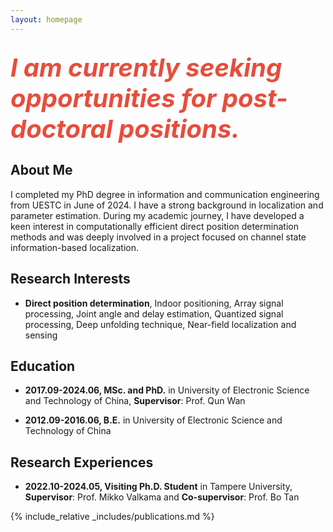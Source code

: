 ```yaml
---
layout: homepage
---
```


## <i style="color:#e74d3c; font-size: 40px;">I am currently seeking opportunities for post-doctoral positions.</i>


## About Me

I completed my PhD degree in information and communication engineering from UESTC in June of 2024. I have a strong background in localization and parameter estimation. During my academic journey, I have developed a keen interest in computationally efficient direct position determination methods and was deeply involved in a project focused on channel state information-based localization.

## Research Interests

- **Direct position determination**, Indoor positioning, Array signal processing, Joint angle and delay estimation, Quantized signal processing, Deep unfolding technique, Near-field localization and sensing


## Education

- **2017.09-2024.06, MSc. and PhD.** in
University of Electronic Science and Technology of China, **Supervisor**: Prof. Qun Wan

- **2012.09-2016.06, B.E.** in
University of Electronic Science and Technology of China

## Research Experiences

- **2022.10-2024.05, Visiting Ph.D. Student** in
Tampere University, **Supervisor**: Prof. Mikko Valkama and **Co-supervisor**: Prof. Bo Tan

{% include_relative _includes/publications.md %}


